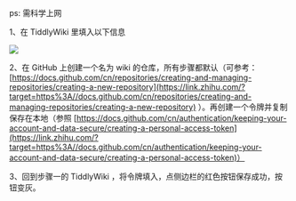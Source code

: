 
ps: 需科学上网

1、在 TiddlyWiki 里填入以下信息

![](https://pic1.zhimg.com/v2-5a078b8340f46fc38edadba7fc7147c4_b.jpg)

2、在 GitHub 上创建一个名为 wiki 的仓库，所有步骤都默认（可参考：[https://docs.github.com/cn/repositories/creating-and-managing-repositories/creating-a-new-repository](https://link.zhihu.com/?target=https%3A//docs.github.com/cn/repositories/creating-and-managing-repositories/creating-a-new-repository) ）。再创建一个令牌并复制保存在本地（参照 [https://docs.github.com/cn/authentication/keeping-your-account-and-data-secure/creating-a-personal-access-token](https://link.zhihu.com/?target=https%3A//docs.github.com/cn/authentication/keeping-your-account-and-data-secure/creating-a-personal-access-token)）

3、回到步骤一的 TiddlyWiki ，将令牌填入，点侧边栏的红色按钮保存成功，按钮变灰。

